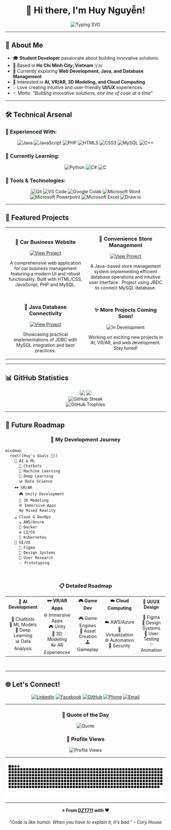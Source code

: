 <div align="center">

# 👋 Hi there, I'm Huy Nguyễn!

<img src="https://readme-typing-svg.demolab.com?font=Fira+Code&size=22&duration=3000&pause=1000&color=2E9EF7&center=true&vCenter=true&width=435&lines=Student+Developer+%F0%9F%9A%80;Full+Stack+Enthusiast+%F0%9F%92%BB;AI+%26+VR%2FAR+Explorer+%F0%9F%A4%96;Always+Learning+%F0%9F%8C%B1" alt="Typing SVG" />

</div>

---

## 🚀 About Me

- 🎓 **Student Developer** passionate about building innovative solutions
- 📍 Based in **Ho Chi Minh City, Vietnam** 🇻🇳
- 🌱 Currently exploring **Web Development, Java, and Database Management**
- 🚀 Interested in **AI, VR/AR, 3D Modeling, and Cloud Computing**
- 💡 Love creating intuitive and user-friendly **UI/UX** experiences
- ✨ Motto: *"Building innovative solutions, one line of code at a time"*

---

## 🛠️ Technical Arsenal

### 💪 Experienced With:

<p align="center">
  <img src="https://img.shields.io/badge/Java-ED8B00?style=for-the-badge&logo=openjdk&logoColor=white" alt="Java"/>
  <img src="https://img.shields.io/badge/JavaScript-F7DF1E?style=for-the-badge&logo=javascript&logoColor=black" alt="JavaScript"/>
  <img src="https://img.shields.io/badge/PHP-777BB4?style=for-the-badge&logo=php&logoColor=white" alt="PHP"/>
  <img src="https://img.shields.io/badge/HTML5-E34F26?style=for-the-badge&logo=html5&logoColor=white" alt="HTML5"/>
  <img src="https://img.shields.io/badge/CSS3-1572B6?style=for-the-badge&logo=css3&logoColor=white" alt="CSS3"/>
  <img src="https://img.shields.io/badge/MySQL-005C84?style=for-the-badge&logo=mysql&logoColor=white" alt="MySQL"/>
  <img src="https://img.shields.io/badge/C++-00599C?style=for-the-badge&logo=cplusplus&logoColor=white" alt="C++"/>
</p>

### 🌱 Currently Learning:

<p align="center">
  <img src="https://img.shields.io/badge/Python-3776AB?style=for-the-badge&logo=python&logoColor=white" alt="Python"/>
  <img src="https://img.shields.io/badge/C%23-239120?style=for-the-badge&logo=c-sharp&logoColor=white" alt="C#"/>
  <img src="https://img.shields.io/badge/C-00599C?style=for-the-badge&logo=c&logoColor=white" alt="C"/>
</p>

### 🔧 Tools & Technologies:

<p align="center">
  <img src="https://img.shields.io/badge/Git-F05032?style=for-the-badge&logo=git&logoColor=white" alt="Git"/>
  <img src="https://img.shields.io/badge/VS_Code-007ACC?style=for-the-badge&logo=visual-studio-code&logoColor=white" alt="VS Code"/>
  <img src="https://img.shields.io/badge/Google%20Colab-F9AB00?style=for-the-badge&logo=googlecolab&logoColor=white" alt="Google Colab"/>
  <img src="https://img.shields.io/badge/Microsoft%20Word-2B579A?style=for-the-badge&logo=microsoftword&logoColor=white" alt="Microsoft Word"/>
  <img src="https://img.shields.io/badge/Microsoft%20PowerPoint-B7472A?style=for-the-badge&logo=microsoftpowerpoint&logoColor=white" alt="Microsoft Powerpoint"/>
  <img src="https://img.shields.io/badge/Microsoft%20Excel-217346?style=for-the-badge&logo=microsoftexcel&logoColor=white" alt="Microsoft Excel"/>
  <img src="https://img.shields.io/badge/Draw.io-F08705?style=for-the-badge&logo=diagramsdotnet&logoColor=white" alt="Draw.io"/>

  <!-- <img src="https://img.shields.io/badge/IntelliJ_IDEA-000000?style=for-the-badge&logo=intellij-idea&logoColor=white" alt="IntelliJ"/>
  <img src="https://img.shields.io/badge/Eclipse-2C2255?style=for-the-badge&logo=eclipse&logoColor=white" alt="Eclipse"/> -->
</p>

---

## 🎯 Featured Projects

<table>
  <tr>
    <td width="50%">
      <h3 align="center">🚗 Car Business Website</h3>
      <p align="center">
        <a href="https://github.com/DZT711/Webbanoto" target="_blank">
          <img src="https://img.shields.io/badge/View_Project-181717?style=for-the-badge&logo=github&logoColor=white" alt="View Project"/>
        </a>
      </p>
      <p align="center">
        A comprehensive web application for car business management featuring a modern UI and robust functionality. Built with HTML/CSS, JavaScript, PHP and MySQL.
      </p>
    </td>
    <td width="50%">
      <h3 align="center">🏪 Convenience Store Management</h3>
      <p align="center">
        <a href="https://github.com/DZT711/QL-CuaHangTienLoi" target="_blank">
          <img src="https://img.shields.io/badge/View_Project-181717?style=for-the-badge&logo=github&logoColor=white" alt="View Project"/>
        </a>
      </p>
      <p align="center">
        A Java-based store management system implementing efficient database operations and intuitive user interface . Project using JBDC to connect MySQL database.
      </p>
    </td>
  </tr>
  <tr>
    <td width="50%">
      <h3 align="center">💾 Java Database Connectivity</h3>
      <p align="center">
        <a href="https://github.com/DZT711/JDBC--Java-MySQL-" target="_blank">
          <img src="https://img.shields.io/badge/View_Project-181717?style=for-the-badge&logo=github&logoColor=white" alt="View Project"/>
        </a>
      </p>
      <p align="center">
        Showcasing practical implementations of JDBC with MySQL integration and best practices.
      </p>
    </td>
    <td width="50%">
      <h3 align="center">✨ More Projects Coming Soon!</h3>
      <p align="center">
        <img src="https://img.shields.io/badge/In_Development-FFA500?style=for-the-badge&logo=rocket&logoColor=white" alt="In Development"/>
      </p>
      <p align="center">
        Working on exciting new projects in AI, VR/AR, and web development. Stay tuned!
      </p>
    </td>
  </tr>
</table>

---

## 📊 GitHub Statistics

<div align="center">
  <img height="180em" src="https://github-readme-stats.vercel.app/api?username=DZT711&show_icons=true&theme=tokyonight&include_all_commits=true&count_private=true"/>
  <img height="180em" src="https://github-readme-stats.vercel.app/api/top-langs/?username=DZT711&layout=compact&langs_count=8&theme=tokyonight"/>
</div>

<div align="center">
  <img src="https://github-readme-streak-stats.herokuapp.com/?user=DZT711&theme=tokyonight" alt="GitHub Streak"/>
</div>

<div align="center">
  <img src="https://github-profile-trophy.vercel.app/?username=DZT711&theme=tokyonight&no-frame=true&row=1&column=7" alt="GitHub Trophies"/>
</div>

---

## 🎯 Future Roadmap

<div align="center">

### 🚀 My Development Journey

</div>

```mermaid
mindmap
  root((Huy's Goals 🎯))
    🤖 AI & ML
      💬 Chatbots
      🧠 Machine Learning
      🔬 Deep Learning
      📊 Data Science
    🕶️ VR/AR
      🎮 Unity Development
      🗿 3D Modeling
      🌐 Immersive Apps
      👓 Mixed Reality
    ☁️ Cloud & DevOps
      ☁️ AWS/Azure
      🐳 Docker
      ⚙️ CI/CD
      🔄 Kubernetes
    🎨 UI/UX
      🎨 Figma
      📐 Design Systems
      👥 User Research
      ✨ Prototyping
```

<br>

<div align="center">

### 📋 Detailed Roadmap

<table color="white">
  <tr>
    <th>🤖 AI Development</th>
    <th>🕶️ VR/AR Apps</th>
    <th>🎮 Game Dev</th>
    <th>☁️ Cloud Computing</th>
    <th>🎨 UI/UX Design</th>
  </tr>
  <tr>
    <td align="center">
      💬 Chatbots<br>
      🧠 ML Models<br>
      🔬 Deep Learning<br>
      📊 Data Analysis
    </td>
    <td align="center">
      🌐 Immersive Apps<br>
      🎮 Unity<br>
      🗿 3D Modeling<br>
      👓 AR Experiences
    </td>
    <td align="center">
      🎮 Game Engines<br>
      🎨 Asset Creation<br>
      <!-- 🎵 Sound Design<br> -->
      🕹️ Gameplay
    </td>
    <td align="center">
      ☁️ AWS/Azure<br>
      🐳 Virtualization<br>
      ⚙️ Automation<br>
      🔐 Security
    </td>
    <td align="center">
      🎨 Figma<br>
      📐 Design Systems<br>
      👥 User Testing<br>
      ✨ Animation
    </td>
  </tr>
</table>

</div>

<br>

---

## 🌐 Let's Connect!

<div align="center">

[![LinkedIn](https://img.shields.io/badge/LinkedIn-0077B5?style=for-the-badge&logo=linkedin&logoColor=white)](https://www.linkedin.com/in/huy-nguy%E1%BB%85n-865267291/)
[![Facebook](https://img.shields.io/badge/Facebook-1877F2?style=for-the-badge&logo=facebook&logoColor=white)](https://www.facebook.com/huy.dzt.3)
[![GitHub](https://img.shields.io/badge/GitHub-181717?style=for-the-badge&logo=github&logoColor=white)](https://github.com/DZT711)
[![Phone](https://img.shields.io/badge/Phone-25D366?style=for-the-badge&logo=whatsapp&logoColor=white)](tel:+84927121318)
[![Email](https://img.shields.io/badge/Email-D14836?style=for-the-badge&logo=gmail&logoColor=white)](mailto:your.email@example.com)

</div>

---

<div align="center">

### 💭 Quote of the Day

![Quote](https://quotes-github-readme.vercel.app/api?type=horizontal&theme=tokyonight)

### 👀 Profile Views

![Profile Views](https://komarev.com/ghpvc/?username=DZT711&color=blueviolet&style=for-the-badge)

---

<img src="https://raw.githubusercontent.com/Platane/snk/output/github-contribution-grid-snake-dark.svg" alt="Snake animation" />

---

**⭐️ From [DZT711](https://github.com/DZT711) with ❤️**

*"Code is like humor. When you have to explain it, it's bad." – Cory House*

</div>
